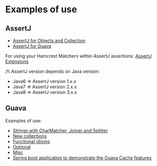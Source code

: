 # Examples of use

## AssertJ
* [AssertJ for Objects and Collection](https://github.com/ptaillard/guava-assertJ-examples/blob/master/src/test/java/com/dojo/assertj/AssertJShould.java)
* [AssertJ for Guava](https://github.com/ptaillard/guava-assertJ-examples/blob/master/src/test/java/com/dojo/assertj/AssertJGuavaShould.java)

For using your Hamcrest Matchers within AssertJ assertions:
[AssertJ Extensions](https://github.com/danhaywood/java-assertjext)


/!\ AssertJ version depends on Java version:
- Java6 => AssertJ version 1.x.x
- Java7 => AssertJ version 2.x.x
- Java8 => AssertJ version 3.x.x

## Guava
Examples of use:
* [Strings with CharMatcher, Joiner and Splitter](https://github.com/ptaillard/guava-assertJ-examples/tree/master/src/test/java/com/dojo/guava/strings)
* [New collections](https://github.com/ptaillard/guava-assertJ-examples/tree/master/src/test/java/com/dojo/guava/collections)
* [Functional idioms](https://github.com/ptaillard/guava-assertJ-examples/tree/master/src/test/java/com/dojo/guava/functional)
* [Optional](https://github.com/ptaillard/guava-assertJ-examples/tree/master/src/test/java/com/dojo/guava/optional)
* [Misc](https://github.com/ptaillard/guava-assertJ-examples/tree/master/src/test/java/com/dojo/guava/misc)
* [Spring boot application to demonstrate the Guava Cache features](https://github.com/ptaillard/guava-assertJ-examples/blob/master/src/main/java/com/dojo/guava/GuavaApplication.java)
